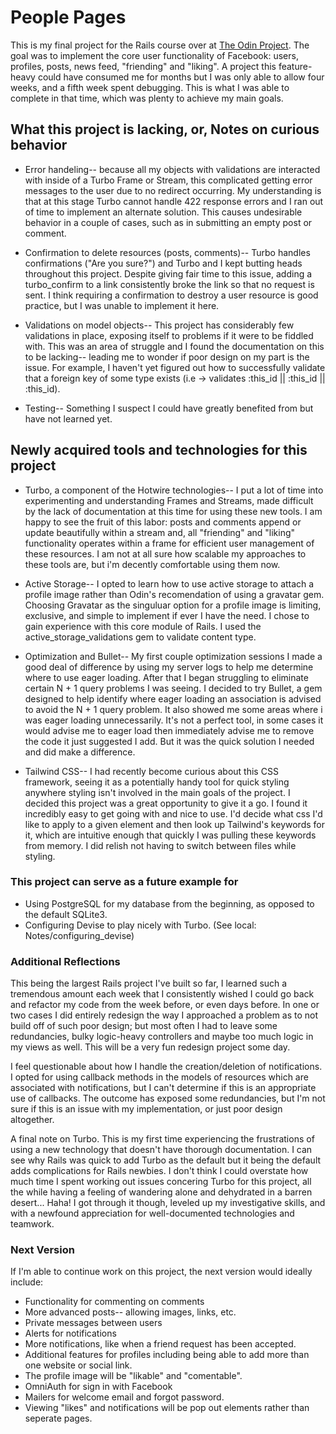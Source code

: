 # People Pages

This is my final project for the Rails course over at [The Odin Project](https://www.theodinproject.com/lessons/ruby-on-rails-rails-final-project). The goal was to implement the core user functionality of Facebook: users, profiles, posts, news feed, "friending" and "liking". A project this feature-heavy could have consumed me for months but I was only able to allow four weeks, and a fifth week spent debugging. This is what I was able to complete in that time, which was plenty to achieve my main goals. 



## What this project is lacking, or, Notes on curious behavior

* Error handeling-- because all my objects with validations are interacted with inside of a Turbo Frame or Stream, this complicated getting error messages to the user due to no redirect occurring. My understanding is that at this stage Turbo cannot handle 422 response errors and I ran out of time to implement an alternate solution. This causes undesirable behavior in a couple of cases, such as in submitting an empty post or comment.  

* Confirmation to delete resources (posts, comments)-- Turbo handles confirmations ("Are you sure?") and Turbo and I kept butting heads throughout this project. Despite giving fair time to this issue, adding a turbo_confirm to a link consistently broke the link so that no request is sent. I think requiring a confirmation to destroy a user resource is good practice, but I was unable to implement it here.

* Validations on model objects-- This project has considerably few validations in place, exposing itself to problems if it were to be fiddled with. This was an area of struggle and I found the documentation on this to be lacking-- leading me to wonder if poor design on my part is the issue. For example, I haven't yet figured out how to successfully validate that a foreign key of some type exists (i.e -> validates :this_id || :this_id || :this_id).  

* Testing-- Something I suspect I could have greatly benefited from but have not learned yet.



## Newly acquired tools and technologies for this project

* Turbo, a component of the Hotwire technologies-- I put a lot of time into experimenting and understanding Frames and Streams, made difficult by the lack of documentation at this time for using these new tools. I am happy to see the fruit of this labor: posts and comments append or update beautifully within a stream and, all "friending" and "liking" functionality operates within a frame for efficient user management of these resources. I am not at all sure how scalable my approaches to these tools are, but i'm decently comfortable using them now.

* Active Storage-- I opted to learn how to use active storage to attach a profile image rather than Odin's recomendation of using a gravatar gem. Choosing Gravatar as the singuluar option for a profile image is limiting, exclusive, and simple to implement if ever I have the need. I chose to gain experience with this core module of Rails. I used the active_storage_validations gem to validate content type.

* Optimization and Bullet--  My first couple optimization sessions I made a good deal of difference by using my server logs to help me determine where to use eager loading. After that I began struggling to eliminate certain N + 1 query problems I was seeing. I decided to try Bullet, a gem designed to help identify where eager loading an association is advised to avoid the N + 1 query problem. It also showed me some areas where i was eager loading unnecessarily. It's not a perfect tool, in some cases it would advise me to eager load then immediately advise me to remove the code it just suggested I add. But it was the quick solution I needed and did make a difference.

* Tailwind CSS-- I had recently become curious about this CSS framework, seeing it as a potentially handy tool for quick styling anywhere styling isn't involved in the main goals of the project. I decided this project was a great opportunity to give it a go. I found it incredibly easy to get going with and nice to use. I'd decide what css I'd like to apply to a given element and then look up Tailwind's keywords for it, which are intuitive enough that quickly I was pulling these keywords from memory. I did relish not having to switch between files while styling.



### This project can serve as a future example for

* Using PostgreSQL for my database from the beginning, as opposed to the default SQLite3.
* Configuring Devise to play nicely with Turbo. (See local: Notes/configuring_devise)



### Additional Reflections

This being the largest Rails project I've built so far, I learned such a tremendous amount each week that I consistently wished I could go back and refactor my code from the week before, or even days before. In one or two cases I did entirely redesign the way I approached a problem as to not build off of such poor design; but most often I had to leave some redundancies, bulky logic-heavy controllers and maybe too much logic in my views as well. This will be a very fun redesign project some day.  

I feel questionable about how I handle the creation/deletion of notifications. I opted for using callback methods in the models of resources which are associated with notifications, but I can't determine if this is an appropriate use of callbacks. The outcome has exposed some redundancies, but I'm not sure if this is an issue with my implementation, or just poor design altogether.

A final note on Turbo. This is my first time experiencing the frustrations of using a new technology that doesn't have thorough documentation. I can see why Rails was quick to add Turbo as the default but it being the default adds complications for Rails newbies. I don't think I could overstate how much time I spent working out issues concering Turbo for this project, all the while having a feeling of wandering alone and dehydrated in a barren desert... Haha! I got through it though, leveled up my investigative skills, and with a newfound appreciation for well-documented technologies and teamwork.



### Next Version

If I'm able to continue work on this project, the next version would ideally include:

* Functionality for commenting on comments
* More advanced posts-- allowing images, links, etc.
* Private messages between users
* Alerts for notifications
* More notifications, like when a friend request has been accepted.
* Additional features for profiles including being able to add more than one website or social link.
* The profile image will be "likable" and "comentable".
* OmniAuth for sign in with Facebook
* Mailers for welcome email and forgot password.
* Viewing "likes" and notifications will be pop out elements rather than seperate pages.
